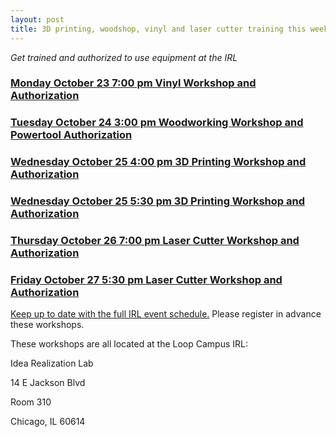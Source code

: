 ```yaml
---
layout: post
title: 3D printing, woodshop, vinyl and laser cutter training this week
---
```


*Get trained and authorized to use equipment at the IRL*

 
### [Monday October 23 7:00 pm Vinyl Workshop and Authorization](https://www.eventbrite.com/e/vinyl-cutter-workshop-1023-tickets-38553435363?aff=efbeventtix)

### [Tuesday October 24 3:00 pm Woodworking Workshop and Powertool Authorization](https://www.eventbrite.com/e/woodshop-workshop-tickets-39090193822)

### [Wednesday October 25 4:00 pm 3D Printing Workshop and Authorization](https://www.eventbrite.com/e/3d-printer-workshop-1025-tickets-38774189645?aff=efbeventtix)

### [Wednesday October 25 5:30 pm 3D Printing Workshop and Authorization](https://www.eventbrite.com/e/cnc-router-workshop-1025-tickets-38774031171?aff=efbeventtix)

### [Thursday October 26 7:00 pm Laser Cutter Workshop and Authorization](https://www.eventbrite.com/e/laser-cutter-workshop-1026-tickets-38774355140?aff=efbeventtix)

### [Friday October 27 5:30 pm Laser Cutter Workshop and Authorization](https://www.eventbrite.com/e/laser-cutter-workshop-1027-tickets-38773856649?aff=efbeventtix)

[Keep up to date with the full IRL event schedule.](https://www.facebook.com/pg/IdeaRealizationLabDPU/events/)  Please register in advance these workshops. 

These workshops are all located at the Loop Campus IRL:

Idea Realization Lab

14 E Jackson Blvd

Room 310

Chicago, IL 60614
